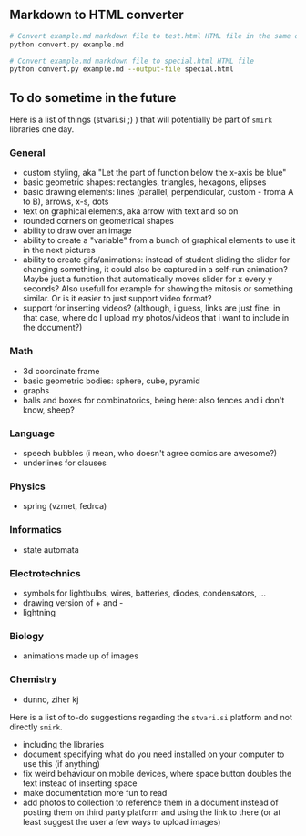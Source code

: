 ## Markdown to HTML converter

```bash
# Convert example.md markdown file to test.html HTML file in the same directory 
python convert.py example.md

# Convert example.md markdown file to special.html HTML file
python convert.py example.md --output-file special.html
```

## To do sometime in the future

Here is a list of things (stvari.si ;) ) that will potentially be part of `smirk` libraries one day. 

### General

- custom styling, aka "Let the part of function below the x-axis be blue"
- basic geometric shapes: rectangles, triangles, hexagons, elipses
- basic drawing elements: lines (parallel, perpendicular, custom - froma A to B), arrows, x-s, dots
- text on graphical elements, aka arrow with text and so on
- rounded corners on geometrical shapes
- ability to draw over an image
- ability to create a "variable" from a bunch of graphical elements to use it in the next pictures
- ability to create gifs/animations: instead of student sliding the slider for changing something, it could also be captured in a self-run animation? Maybe just a function that automatically moves slider for x every y seconds? Also usefull for example for showing the mitosis or something similar. Or is it easier to just support video format?
- support for inserting videos? (although, i guess, links are just fine: in that case, where do I upload my photos/videos that i want to include in the document?)

### Math

- 3d coordinate frame
- basic geometric bodies: sphere, cube, pyramid
- graphs
- balls and boxes for combinatorics, being here: also fences and i don't know, sheep?

### Language

- speech bubbles (i mean, who doesn't agree comics are awesome?)
- underlines for clauses

### Physics

- spring (vzmet, fedrca)

### Informatics

- state automata

### Electrotechnics

- symbols for lightbulbs, wires, batteries, diodes, condensators, ...
- drawing version of + and -
- lightning

### Biology

- animations made up of images

### Chemistry

- dunno, ziher kj


Here is a list of to-do suggestions regarding the `stvari.si` platform and not directly `smirk`.

- including the libraries
- document specifying what do you need installed on your computer to use this (if anything)
- fix weird behaviour on mobile devices, where space button doubles the text instead of inserting space
- make documentation more fun to read
- add photos to collection to reference them in a document instead of posting them on third party platform and using the link to there (or at least suggest the user a few ways to upload images)